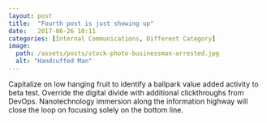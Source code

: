 ```yaml
---
layout: post
title:  "Fourth post is just showing up"
date:   2017-06-26 10:11
categories: [Internal Communications, Different Category]
image:
  path: /assets/posts/stock-photo-businessman-arrested.jpg
  alt: "Handcuffed Man"
---
```

Capitalize on low hanging fruit to identify a ballpark value added activity to beta test. Override the digital divide with additional clickthroughs from DevOps. Nanotechnology immersion along the information highway will close the loop on focusing solely on the bottom line.
